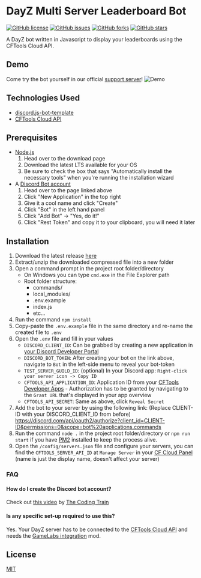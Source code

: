 # DayZ Multi Server Leaderboard Bot

[![GitHub license](https://img.shields.io/github/license/Mirasaki-Development/dayz-multi-server-leaderboard-bot?style=flat-square)](https://github.com/Mirasaki-Development/dayz-multi-server-leaderboard-bot/blob/main/LICENSE)
[![GitHub issues](https://img.shields.io/github/issues/Mirasaki-Development/dayz-multi-server-leaderboard-bot?style=flat-square)](https://github.com/Mirasaki-Development/dayz-multi-server-leaderboard-bot/issues)
[![GitHub forks](https://img.shields.io/github/forks/Mirasaki-Development/dayz-multi-server-leaderboard-bot?style=flat-square)](https://github.com/Mirasaki-Development/dayz-multi-server-leaderboard-bot/network)
[![GitHub stars](https://img.shields.io/github/stars/Mirasaki-Development/dayz-multi-server-leaderboard-bot?style=flat-square)](https://github.com/Mirasaki-Development/dayz-multi-server-leaderboard-bot/stargazers)

A DayZ bot written in Javascript to display your leaderboards using the CFTools Cloud API.

## Demo

Come try the bot yourself in our official [support server](https://discord.gg/jKja5FBnYf)!
![Demo](https://i.imgur.com/vzoS6cq.gif)

## Technologies Used

- [discord.js-bot-template](https://github.com/Mirasaki/discord.js-bot-template)
- [CFTools Cloud API](https://wiki.cftools.de/display/CFAPI/CFTools+Cloud+API)

## Prerequisites

- [Node.js](https://nodejs.org/en/download/)
    1) Head over to the download page
    2) Download the latest LTS available for your OS
    3) Be sure to check the box that says "Automatically install the necessary tools" when you're running the installation wizard
- A [Discord Bot account](https://discord.com/developers/applications)
    1) Head over to the page linked above
    2) Click "New Application" in the top right
    3) Give it a cool name and click "Create"
    4) Click "Bot" in the left hand panel
    5) Click "Add Bot" -> "Yes, do it!"
    6) Click "Rest Token" and copy it to your clipboard, you will need it later

## Installation

1. Download the latest release [here](https://github.com/Mirasaki-Development/dayz-multi-server-leaderboard-bot/releases)
2. Extract/unzip the downloaded compressed file into a new folder
3. Open a command prompt in the project root folder/directory
    - On Windows you can type `cmd.exe` in the File Explorer path
    - Root folder structure:
      - commands/
      - local_modules/
      - .env.example
      - index.js
      - etc...
4. Run the command `npm install`
5. Copy-paste the `.env.example` file in the same directory and re-name the created file to `.env`
6. Open the `.env` file and fill in your values
    - `DISCORD_CLIENT_ID`: Can be grabbed by creating a new application in [your Discord Developer Portal](https://discord.com/developers/applications)
    - `DISCORD_BOT_TOKEN`: After creating your bot on the link above, navigate to `Bot` in the left-side menu to reveal your bot-token
    - `TEST_SERVER_GUILD_ID`: (optional) In your Discord app: `Right-click your server icon -> Copy ID`
    - `CFTOOLS_API_APPLICATION_ID`: Application ID from your [CFTools Developer Apps](https://developer.cftools.cloud/applications) - Authorization has to be granted by navigating to the `Grant URL` that's displayed in your app overview
    - `CFTOOLS_API_SECRET`: Same as above, click `Reveal Secret`
7. Add the bot to your server by using the following link: (Replace CLIENT-ID with your DISCORD_CLIENT_ID from before) <https://discord.com/api/oauth2/authorize?client_id=CLIENT-ID&permissions=0&scope=bot%20applications.commands>
8. Run the command `node .` in the project root folder/directory or `npm run start` if you have [PM2](https://pm2.keymetrics.io/) installed to keep the process alive.
9. Open the `/config/servers.json` file and configure your servers, you can find the `CFTOOLS_SERVER_API_ID` at `Manage Server` in your [CF Cloud Panel](https://app.cftools.cloud/dashboard) (name is just the display name, doesn't affect your server)

### FAQ

#### How do I create the Discord bot account?

Check out [this video](https://www.youtube.com/watch?v=ibtXXoMxaho) by [The Coding Train](https://www.youtube.com/channel/UCvjgXvBlbQiydffZU7m1_aw)

#### Is any specific set-up required to use this?

Yes. Your DayZ server has to be connected to the [CFTools Cloud API](https://wiki.cftools.de/display/CFAPI/CFTools+Cloud+API) and needs the [GameLabs integration](https://steamcommunity.com/sharedfiles/filedetails/?id=2464526692) mod.

## License

[MIT](https://choosealicense.com/licenses/mit/)
